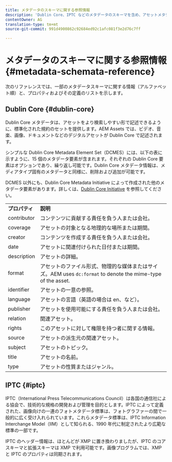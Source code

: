 ```yaml
---
title: メタデータのスキーマに関する参照情報
description: 'Dublin Core、IPTC などのメタデータのスキーマを含め、アセットメタデータを記述する際の標準規約を学習します。 '
contentOwner: AG
translation-type: tm+mt
source-git-commit: 991d4900862c92684ed92c1afc081f3e2d76c7ff

---
```



# メタデータのスキーマに関する参照情報 {#metadata-schemata-reference}

次のリファレンスでは、一部のメタデータスキーマに関する情報（アルファベット順）と、プロパティおよびその定義のリストを示します。

## Dublin Core {#dublin-core}

Dublin Core メタデータは、アセットをより検索しやすい形で記述できるように、標準化された規約のセットを提供します。AEM Assets では、ビデオ、音楽、画像、ドキュメントなどのデジタルアセットが Dublin Core で記述されます。

シンプルな Dublin Core Metadata Element Set（DCMES）には、以下の表に示すように、15 個のメタデータ要素が含まれます。それぞれの Dublin Core 要素はオプションであり、繰り返し可能です。Dublin Core メタデータ情報は、メディアタイプ固有のメタデータと同様に、削除および追加が可能です。

DCMES 以外にも、Dublin Core Metadata Initiative によって作成された他のメタデータ要素があります。詳しくは、[Dublin Core Initiative](https://dublincore.org/) を参照してください。

<table>
 <tbody>
  <tr>
   <td><strong>プロパティ</strong></td> 
   <td><strong>説明</strong></td> 
  </tr>
  <tr>
   <td>contributor</td> 
   <td>コンテンツに貢献する責任を負う人または会社。</td> 
  </tr>
  <tr>
   <td>coverage</td> 
   <td>アセットの対象となる地理的な場所または期間。<br /> </td> 
  </tr>
  <tr>
   <td>creator</td> 
   <td>コンテンツを作成する責任を負う人または会社。</td> 
  </tr>
  <tr>
   <td>date</td> 
   <td>アセットに関連付けられた日付または期間。<br /> </td> 
  </tr>
  <tr>
   <td>description</td> 
   <td>アセットの詳細。</td> 
  </tr>
  <tr>
   <td>format</td> 
   <td>アセットのファイル形式、物理的な媒体またはサイズ。AEM uses <code>dc:format</code> to denote the mime-type of the asset.<br /> </td> 
  </tr>
  <tr>
   <td>identifier</td> 
   <td>アセットの一意の参照。</td> 
  </tr>
  <tr>
   <td>language</td> 
   <td>アセットの言語（英語の場合は en、など）。</td> 
  </tr>
  <tr>
   <td>publisher</td> 
   <td>アセットを使用可能にする責任を負う人または会社。</td> 
  </tr>
  <tr>
   <td>relation</td> 
   <td>関連アセット。</td> 
  </tr>
  <tr>
   <td>rights</td> 
   <td>このアセットに対して権限を持つ者に関する情報。</td> 
  </tr>
  <tr>
   <td>source</td> 
   <td>アセットの派生元の関連アセット。</td> 
  </tr>
  <tr>
   <td>subject</td> 
   <td>アセットのトピック。<br /> </td> 
  </tr>
  <tr>
   <td>title</td> 
   <td>アセットの名前。</td> 
  </tr>
  <tr>
   <td>type</td> 
   <td>アセットの性質またはジャンル。</td> 
  </tr>
 </tbody>
</table>

## IPTC {#iptc}

IPTC（International Press Telecommunications Council）は各国の通信社による協会で、技術的な規格の開発および管理を目的とします。IPTC によって定義された、画像向けの一連のフォトメタデータ標準は、フォトグラファーの間で一般的に広く受け入れられています。これらメタデータ標準は、IPTC Information Interchange Model（IIM）として知られる、1990 年代に制定されたより広範な標準の一部です。

IPTC のヘッダー情報は、ほとんどが XMP に置き換わりましたが、IPTC のコアスキーマと拡張スキーマは XMP で利用可能です。画像プログラムでは、XMP と IPTC のプロパティは同期されます。
